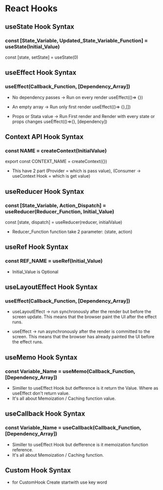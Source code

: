 # React Hooks

## useState Hook Syntax

### const [State_Variable, Updated_State_Variable_Function] = useState(Initial_Value)

const [state, setState] = useState(0)

## useEffect Hook Syntax

### useEffect(Callback_Function, [Dependency_Array])

- No dependency passes -> Run on every render
  useEffect(()=> {})

- An empty array -> Run only first render
  useEffect(()=> {},[])

- Props or Stata value -> Run First render and Render with every state or props changes
  useEffect(()=>{}, [dependency])

## Context API Hook Syntax

### const NAME = createContext(InitialValue)

export const CONTEXT_NAME = createContext({})

- This have 2 part (Provider = which is pass value), (Consumer -> useContext Hook = which is get value)

## useReducer Hook Syntax

### const [State_Variable, Action_Dispatch] = useReducer(Reducer_Function, Initial_Value)

const [state, dispatch] = useReducer(reducer, initialValue)

- Reducer_Function function take 2 parameter: (state, action)

## useRef Hook Syntax

### const REF_NAME = useRef(Initial_Value)

- Initial_Value is Optional

## useLayoutEffect Hook Syntax

### useEffect(Callback_Function, [Dependency_Array])

- useLayoutEffect -> run synchronously after the render but before the screen update. This means that the browser paint the UI after the effect runs.

- useEffect -> run asynchronously after the render is committed to the screen. This means that the browser has already painted the UI before the effect runs.

## useMemo Hook Syntax

### const Variable_Name = useMemo(Callback_Function, [Dependency_Array])

- Similler to useEffect Hook but defference is it return the Value. Where as useEffect don't return value.
- It's all about Memoization / Caching function value.

## useCallback Hook Syntax

### const Variable_Name = useCallback(Callback_Function, [Dependency_Array])

- Similler to useEffect Hook but defference is it memoization function reference.
- It's all about Memoization / Caching function.

## Custom Hook Syntax

- for CustomHook Create startwith use key word

